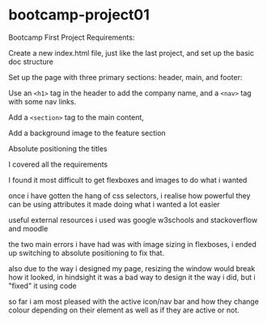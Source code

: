 # bootcamp-project01
Bootcamp First Project
Requirements:

Create a new index.html file, just like the last project, and set up the basic doc structure

Set up the page with three primary sections: header, main, and footer:

Use an `<h1>` tag in the header to add the company name, and a `<nav>` tag with some nav links.

Add a `<section>` tag to the main content,

Add a background image to the feature section

Absolute positioning the titles

I covered all the requirements

I found it most difficult to get flexboxes and images to do what i wanted

once i have gotten the hang of css selectors, i realise how powerful they can be
using attributes it made doing what i wanted a lot easier

useful external resources i used was google w3schools and stackoverflow and moodle

the two main errors i have had was with image sizing in flexboses, i ended up switching to absolute positioning to fix that.

also due to the way i designed my page, resizing the window would break how it looked, in hindsight it was a bad way to design it the way i did, but i "fixed" it using code

so far i am most pleased with the active icon/nav bar and how they change colour depending on their element as well as if they are active or not.
